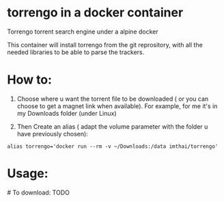 # torrengo in a docker container
Torrengo torrent search engine under a alpine docker

This container will install torrengo from the git reprository, with all the needed libraries to be able to parse the trackers.

# How to:
1. Choose where u want the torrent file to be downloaded ( or you can choose to get a magnet link when available).
For example, for me it's in my Downloads folder (under Linux)

2. Then Create an alias ( adapt the volume parameter with the folder u have previously chosen):

`alias torrengo='docker run --rm -v ~/Downloads:/data imthai/torrengo'`

# Usage:
\# To download:
TODO

